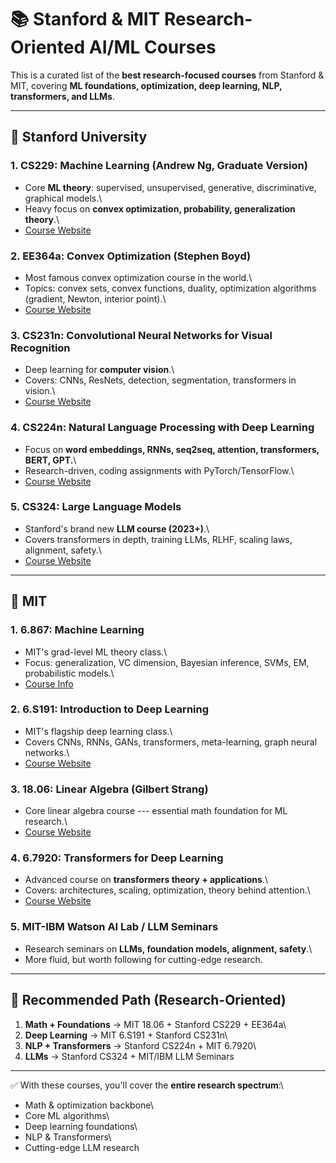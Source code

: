 # 📚 Stanford & MIT Research-Oriented AI/ML Courses

This is a curated list of the **best research-focused courses** from
Stanford & MIT, covering **ML foundations, optimization, deep learning,
NLP, transformers, and LLMs**.

------------------------------------------------------------------------

## 🔹 Stanford University

### 1. **CS229: Machine Learning (Andrew Ng, Graduate Version)**

-   Core **ML theory**: supervised, unsupervised, generative,
    discriminative, graphical models.\
-   Heavy focus on **convex optimization, probability, generalization
    theory**.\
-   [Course Website](http://cs229.stanford.edu/)

### 2. **EE364a: Convex Optimization (Stephen Boyd)**

-   Most famous convex optimization course in the world.\
-   Topics: convex sets, convex functions, duality, optimization
    algorithms (gradient, Newton, interior point).\
-   [Course Website](https://web.stanford.edu/~boyd/cvxbook/)

### 3. **CS231n: Convolutional Neural Networks for Visual Recognition**

-   Deep learning for **computer vision**.\
-   Covers: CNNs, ResNets, detection, segmentation, transformers in
    vision.\
-   [Course Website](http://cs231n.stanford.edu/)

### 4. **CS224n: Natural Language Processing with Deep Learning**

-   Focus on **word embeddings, RNNs, seq2seq, attention, transformers,
    BERT, GPT.**\
-   Research-driven, coding assignments with PyTorch/TensorFlow.\
-   [Course Website](http://web.stanford.edu/class/cs224n/)

### 5. **CS324: Large Language Models**

-   Stanford's brand new **LLM course (2023+)**.\
-   Covers transformers in depth, training LLMs, RLHF, scaling laws,
    alignment, safety.\
-   [Course Website](https://web.stanford.edu/class/cs324/)

------------------------------------------------------------------------

## 🔹 MIT

### 1. **6.867: Machine Learning**

-   MIT's grad-level ML theory class.\
-   Focus: generalization, VC dimension, Bayesian inference, SVMs, EM,
    probabilistic models.\
-   [Course
    Info](https://ocw.mit.edu/courses/electrical-engineering-and-computer-science/6-867-machine-learning-fall-2006/)

### 2. **6.S191: Introduction to Deep Learning**

-   MIT's flagship deep learning class.\
-   Covers CNNs, RNNs, GANs, transformers, meta-learning, graph neural
    networks.\
-   [Course Website](http://introtodeeplearning.com/)

### 3. **18.06: Linear Algebra (Gilbert Strang)**

-   Core linear algebra course --- essential math foundation for ML
    research.\
-   [Course
    Website](https://ocw.mit.edu/courses/mathematics/18-06-linear-algebra-spring-2010/)

### 4. **6.7920: Transformers for Deep Learning**

-   Advanced course on **transformers theory + applications**.\
-   Covers: architectures, scaling, optimization, theory behind
    attention.\
-   [Course Website](https://transformers.mit.edu/)

### 5. **MIT-IBM Watson AI Lab / LLM Seminars**

-   Research seminars on **LLMs, foundation models, alignment,
    safety**.\
-   More fluid, but worth following for cutting-edge research.

------------------------------------------------------------------------

## 🔹 Recommended Path (Research-Oriented)

1.  **Math + Foundations** → MIT 18.06 + Stanford CS229 + EE364a\
2.  **Deep Learning** → MIT 6.S191 + Stanford CS231n\
3.  **NLP + Transformers** → Stanford CS224n + MIT 6.7920\
4.  **LLMs** → Stanford CS324 + MIT/IBM LLM Seminars

------------------------------------------------------------------------

✅ With these courses, you'll cover the **entire research spectrum**:\
- Math & optimization backbone\
- Core ML algorithms\
- Deep learning foundations\
- NLP & Transformers\
- Cutting-edge LLM research
